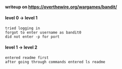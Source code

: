 #### writeup on https://overthewire.org/wargames/bandit/

#### level 0 -> level 1

```
tried logging in
forgot to enter username as bandit0
did not enter -p for port
```

#### level 1 -> level 2

```
entered readme first
after going through commands entered ls readme
```


